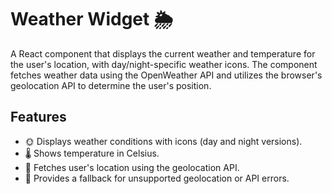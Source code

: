 # Weather Widget 🌦️

A React component that displays the current weather and temperature for the user's location, with day/night-specific weather icons. The component fetches weather data using the OpenWeather API and utilizes the browser's geolocation API to determine the user's position.

## Features
- 🌞 Displays weather conditions with icons (day and night versions).
- 🌡️ Shows temperature in Celsius.
- 📍 Fetches user's location using the geolocation API.
- 🚦 Provides a fallback for unsupported geolocation or API errors.
